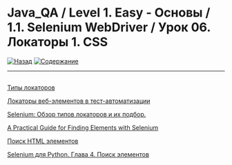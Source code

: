 # Java_QA / Level 1. Easy - Основы / 1.1. Selenium WebDriver / Урок 06. Локаторы 1. CSS

[![Назад](https://img.shields.io/badge/-%D0%9D%D0%B0%D0%B7%D0%B0%D0%B4-brightgreen)](3.%20Задание.md)
[![Содержание](https://img.shields.io/badge/-%D0%A1%D0%BE%D0%B4%D0%B5%D1%80%D0%B6%D0%B0%D0%BD%D0%B8%D0%B5-purple)](README.md)

***

##

[Типы локаторов](https://kreisfahrer.gitbooks.io/selenium-webdriver/content/webdriver_intro/tipi_lokatorov.html)

[Локаторы веб-элементов в тест-автоматизации](https://www.software-testing.ru/library/testing/testing-automation/3129-web-element-locators-for-test-automation)

[Selenium: Обзор типов локаторов и их подбор.](https://automated-testing.info/t/selenium-obzor-tipov-lokatorov-i-ih-podbor/2269)

[A Practical Guide for Finding Elements with Selenium](https://dev.to/endtest/a-practical-guide-for-finding-elements-with-selenium-4djf)

[Поиск HTML элементов](https://selenium-python.com/locating-web-elements)

[Selenium для Python. Глава 4. Поиск элементов](https://habr.com/ru/post/250975/)